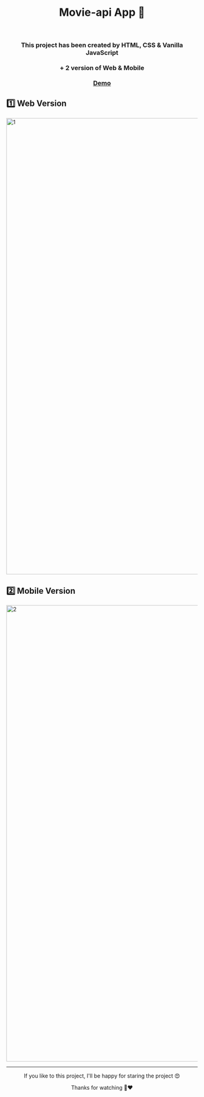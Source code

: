 <h1 align="center"> Movie-api App  💪</h1> <br>
<h3 align="center">
  This project has been created by HTML, CSS & Vanilla JavaScript <br><br>+ 2 version of Web & Mobile <br><br> <a href='https://unrivaled-cajeta-edfc75.netlify.app/'>Demo</a>
</h3>
<p align="center">
  <h2>1️⃣ Web Version</h2>
  <a href="https://unrivaled-cajeta-edfc75.netlify.app/">
    <img width="1200" alt="1" src="https://github.com/ArefShojaei/Movie-api/assets/134844185/817023cd-eb39-467a-a6c0-4db2d2e1e1dc">
  </a>
  <h2>2️⃣ Mobile Version</h2>
  <a href="https://unrivaled-cajeta-edfc75.netlify.app/">
    <img width="1200" alt="2" src="https://github.com/ArefShojaei/Movie-api/assets/134844185/ba810e1e-0cce-440a-92ea-565aee265d7d">
  </a>
</p>
<hr>
<p align='center'>If you like to this project, I'll be happy for staring the project 😍</p>
<p align='center'>Thanks for watching 🙏❤️</p>
